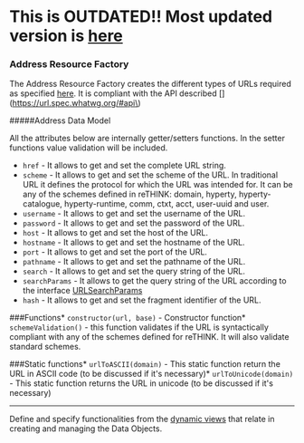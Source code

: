 **This is OUTDATED!! Most updated version is [here](https://github.com/reTHINK-project/dev-service-framework/tree/d3.2-working-docs/docs/specs/service-framework)**
===================================================================================================================================================================

### Address Resource Factory

The Address Resource Factory creates the different types of URLs required as specified [here](https://github.com/reTHINK-project/architecture/tree/master/docs/datamodel/address). It is compliant with the API described [](https://url.spec.whatwg.org/#api\)

#####Address Data Model

All the attributes below are internally getter/setters functions. In the setter functions value validation will be included.

-	`href` - It allows to get and set the complete URL string.
-	`scheme` - It allows to get and set the scheme of the URL. In traditional URL it defines the protocol for which the URL was intended for. It can be any of the schemes defined in reTHINK: domain, hyperty, hyperty-catalogue, hyperty-runtime, comm, ctxt, acct, user-uuid and user.
-	`username` - It allows to get and set the username of the URL.
-	`password` - It allows to get and set the password of the URL.
-	`host` - It allows to get and set the host of the URL.
-	`hostname` - It allows to get and set the hostname of the URL.
-	`port` - It allows to get and set the port of the URL.
-	`pathname` - It allows to get and set the pathname of the URL.
-	`search` - It allows to get and set the query string of the URL.
-	`searchParams` - It allows to get the query string of the URL according to the interface [URLSearchParams](https://url.spec.whatwg.org/#urlsearchparams)
-	`hash` - It allows to get and set the fragment identifier of the URL.

###Functions* `constructor(url, base)` - Constructor function* `schemeValidation()` - this function validates if the URL is syntactically compliant with any of the schemes defined for reTHINK. It will also validate standard schemes.

###Static functions* `urlToASCII(domain)` - This static function return the URL in ASCII code (to be discussed if it's necessary)* `urlToUnicode(domain)` - This static function returns the URL in unicode (to be discussed if it's necessary)

---

Define and specify functionalities from the [dynamic views](https://github.com/reTHINK-project/core-framework/tree/master/docs/specs/runtime/dynamic-view) that relate in creating and managing the Data Objects.
